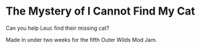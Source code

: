 # The Mystery of I Cannot Find My Cat
Can you help Leuc find their missing cat?

Made in under two weeks for the fifth Outer Wilds Mod Jam.
